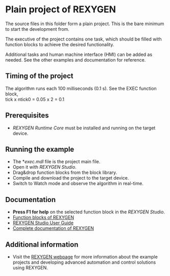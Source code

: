Plain project of REXYGEN
=======================================

The source files in this folder form a plain project. This is the bare minimum 
to start the development from.

The executive of the project contains one task, which should be filled with 
function blocks to achieve the desired functionality.

Additional tasks and human machine interface (HMI) can be added as needed. See
the other examples and documentation for reference.

## Timing of the project ##

The algorithm runs each 100 milliseconds (0.1 s). See the EXEC function block,  
tick x ntick0 = 0.05 x 2 = 0.1 

## Prerequisites ##
- *REXYGEN Runtime Core* must be installed and running on the target device.

## Running the example ##
- The **exec.mdl* file is the project main file.
- Open it with *REXYGEN Studio*.
- Drag&drop function blocks from the block library. 
- Compile and download the project to the target device.
- Switch to Watch mode and observe the algorithm in real-time.

## Documentation ##

- **Press F1 for help** on the selected function block in the *REXYGEN Studio*.
- [Function blocks of REXYGEN](https://www.rexygen.com/doc/PDF/ENGLISH/BRef_ENG.pdf)
- [REXYGEN Studio User Guide](https://www.rexygen.com/doc/PDF/ENGLISH/RexygenStudio_ENG.pdf)
- [Complete documentation of REXYGEN](http://www.rexygen.com/documentation-and-support)

## Additional information ##

- Visit the [REXYGEN webpage](http://www.rexygen.com) 
for more information about the example projects and developing advanced 
automation and control solutions using REXYGEN.